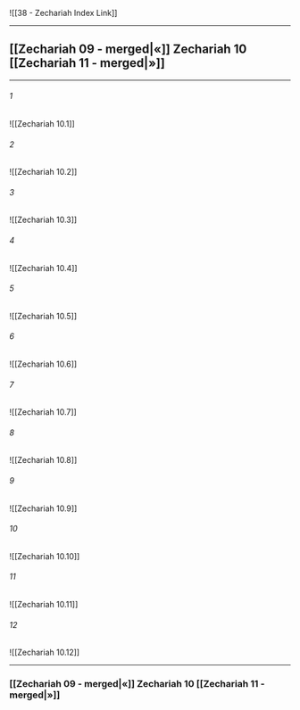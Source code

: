 ![[38 - Zechariah Index Link]]

---

##  [[Zechariah 09 - merged|«]] Zechariah 10 [[Zechariah 11 - merged|»]]

---

###### 1
![[Zechariah 10.1]] 

###### 2
![[Zechariah 10.2]] 

###### 3
![[Zechariah 10.3]] 

###### 4
![[Zechariah 10.4]]

###### 5 
![[Zechariah 10.5]] 

###### 6
![[Zechariah 10.6]] 

###### 7
![[Zechariah 10.7]] 

###### 8
![[Zechariah 10.8]] 

###### 9
![[Zechariah 10.9]] 

###### 10
![[Zechariah 10.10]] 

###### 11
![[Zechariah 10.11]] 

###### 12
![[Zechariah 10.12]]


---
###  [[Zechariah 09 - merged|«]] Zechariah 10 [[Zechariah 11 - merged|»]]